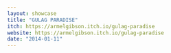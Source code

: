 ```yaml
---
layout: showcase
title: "GULAG PARADISE"
itch: https://armelgibson.itch.io/gulag-paradise
website: https://armelgibson.itch.io/gulag-paradise
date: "2014-01-11"
---
```

